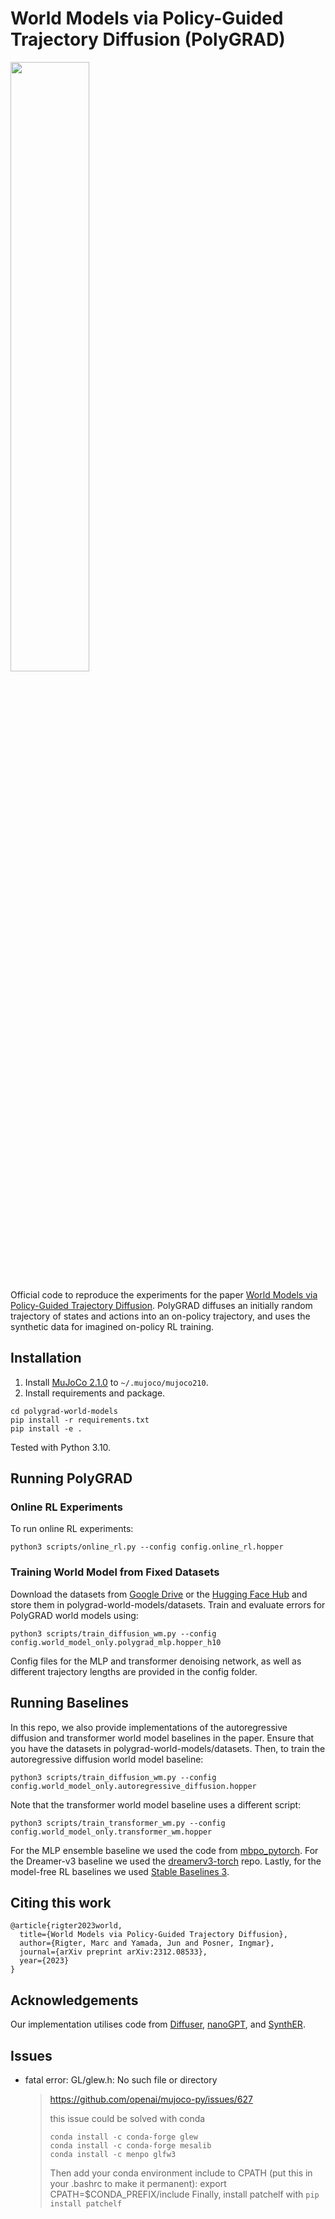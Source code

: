 # World Models via Policy-Guided Trajectory Diffusion (PolyGRAD)

<img src="https://github.com/marc-rigter/polygrad-world-models/blob/main/polygrad-world-models.gif" width="50%" height="50%"/>

Official code to reproduce the experiments for the paper [World Models via Policy-Guided Trajectory Diffusion](https://arxiv.org/abs/2312.08533).  PolyGRAD diffuses an initially random trajectory of states and actions into an on-policy trajectory, and uses the synthetic data for imagined on-policy RL training.

## Installation
1. Install [MuJoCo 2.1.0](https://github.com/deepmind/mujoco/releases) to `~/.mujoco/mujoco210`.
2. Install requirements and package.
```
cd polygrad-world-models
pip install -r requirements.txt
pip install -e .
```

Tested with Python 3.10.

## Running PolyGRAD

### Online RL Experiments
To run online RL experiments:

```
python3 scripts/online_rl.py --config config.online_rl.hopper
```

### Training World Model from Fixed Datasets
Download the datasets from [Google Drive](https://drive.google.com/drive/folders/1uyL434A4OXbqOI0wgL6uDZ9jGqSOBpfz?usp=sharing) or the [Hugging Face Hub](https://huggingface.co/datasets/marcrigter/polygrad-wm-datasets) and store them in polygrad-world-models/datasets. Train and evaluate errors for PolyGRAD world models using:

```
python3 scripts/train_diffusion_wm.py --config config.world_model_only.polygrad_mlp.hopper_h10
```
Config files for the MLP and transformer denoising network, as well as different trajectory lengths are provided in the config folder.

## Running Baselines

In this repo, we also provide implementations of the autoregressive diffusion and transformer world model baselines in the paper. Ensure that you have the datasets in polygrad-world-models/datasets. Then, to train the autoregressive diffusion world model baseline:
```
python3 scripts/train_diffusion_wm.py --config config.world_model_only.autoregressive_diffusion.hopper
```
Note that the transformer world model baseline uses a different script:
```
python3 scripts/train_transformer_wm.py --config config.world_model_only.transformer_wm.hopper
```

For the MLP ensemble baseline we used the code from [mbpo_pytorch](https://github.com/Xingyu-Lin/mbpo_pytorch). For the Dreamer-v3 baseline we used the [dreamerv3-torch](https://github.com/NM512/dreamerv3-torch) repo. Lastly, for the model-free RL baselines we used [Stable Baselines 3](https://github.com/DLR-RM/stable-baselines3).

## Citing this work

```
@article{rigter2023world,
  title={World Models via Policy-Guided Trajectory Diffusion},
  author={Rigter, Marc and Yamada, Jun and Posner, Ingmar},
  journal={arXiv preprint arXiv:2312.08533},
  year={2023}
}
```

## Acknowledgements
Our implementation utilises code from [Diffuser](https://github.com/jannerm/diffuser), [nanoGPT](https://github.com/karpathy/nanoGPT), and [SynthER](https://github.com/conglu1997/SynthER).

## Issues
- fatal error: GL/glew.h: No such file or directory
  > https://github.com/openai/mujoco-py/issues/627
  > 
  > this issue could be solved with conda
  >
  > ```shell
  > conda install -c conda-forge glew
  > conda install -c conda-forge mesalib
  > conda install -c menpo glfw3
  > ```
  > Then add your conda environment include to CPATH (put this in your .bashrc to make it permanent):
  > export CPATH=$CONDA_PREFIX/include
  > Finally, install patchelf with `pip install patchelf`

